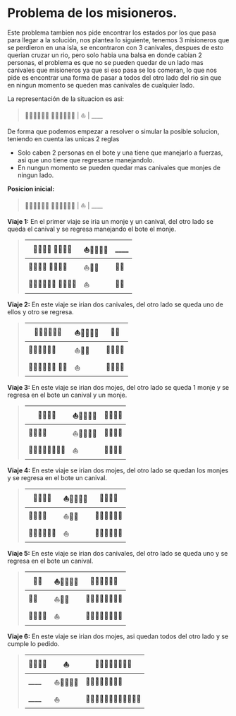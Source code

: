 # Problema de los misioneros.

Este problema tambien nos pide encontrar los estados por los que pasa para llegar a la solución, nos plantea lo siguiente, tenemos 3 misioneros que se perdieron en una isla, se encontraron con 3 canivales, despues de esto querian cruzar un rio, pero solo habia una balsa en donde cabian 2 personas, el problema es que no se pueden quedar de un lado mas canivales que misioneros ya que si eso pasa se los comeran, lo que nos pide es encontrar una forma de pasar a todos del otro lado del rio sin que en ningun momento se queden mas canivales de cualquier lado.

La representación de la situacion es asi:
>🧑‍🦳🧑‍🦳🧑‍🦳 👨🏿👨🏿👨🏿 | ⛵ | ____

De forma que podemos empezar a resolver o simular la posible solucion, teniendo en cuenta las unicas 2 reglas

- Solo caben 2 personas en el bote y una tiene que manejarlo a fuerzas, asi que uno tiene que regresarse manejandolo.
- En nungun momento se pueden quedar mas canivales que monjes de ningun lado.

**Posicion inicial:**
>🧑‍🦳🧑‍🦳🧑‍🦳 👨🏿👨🏿👨🏿 | ⛵ | ____

**Viaje 1:** En el primer viaje se iria un monje y un canival, del otro lado se queda el canival y se regresa manejando el bote el monje.
>🧑‍🦳🧑‍🦳 👨🏿👨🏿 | ⛵👨🏿🧑‍🦳 | ____
>|-----------|---------|-----|
>🧑‍🦳🧑‍🦳 👨🏿👨🏿 |  ⛵🧑‍🦳  | 👨🏿 |
>🧑‍🦳🧑‍🦳🧑‍🦳 👨🏿👨🏿 |  ⛵  | 👨🏿 |

**Viaje 2:** En este viaje se irian dos canivales, del otro lado se queda uno de ellos y otro se regresa.
>🧑‍🦳🧑‍🦳🧑‍🦳 |  ⛵👨🏿👨🏿  | 👨🏿 |
>|-----------|---------|-----|
>🧑‍🦳🧑‍🦳🧑‍🦳 |  ⛵👨🏿  | 👨🏿👨🏿 |
>🧑‍🦳🧑‍🦳🧑‍🦳 👨🏿 |  ⛵  | 👨🏿👨🏿 |

**Viaje 3:** En este viaje se irian dos mojes, del otro lado se queda 1 monje y se regresa en el bote un canival y un monje.
>🧑‍🦳👨🏿 |  ⛵🧑‍🦳🧑‍🦳  | 👨🏿👨🏿 |
>|-----|------------|-------|
>🧑‍🦳👨🏿 |  ⛵👨🏿🧑‍🦳  | 👨🏿🧑‍🦳 |
>🧑‍🦳👨🏿👨🏿🧑‍🦳 |  ⛵  | 👨🏿🧑‍🦳 |

**Viaje 4:** En este viaje se irian dos mojes, del otro lado se quedan los monjes y se regresa en el bote un canival.
>👨🏿👨🏿 |  ⛵🧑‍🦳🧑‍🦳  | 👨🏿🧑‍🦳 |
>|-----|------------|-------|
>👨🏿👨🏿 |  ⛵👨🏿  | 🧑‍🦳🧑‍🦳🧑‍🦳 |
>👨🏿👨🏿👨🏿 |  ⛵  | 🧑‍🦳🧑‍🦳🧑‍🦳 |

**Viaje 5:** En este viaje se irian dos canivales, del otro lado se queda uno y se regresa en el bote un canival.
>👨🏿 |  ⛵👨🏿👨🏿  | 🧑‍🦳🧑‍🦳🧑‍🦳 |
>|-----|------------|-------|
>👨🏿 |  ⛵👨🏿  | 🧑‍🦳🧑‍🦳🧑‍🦳👨🏿 |
>👨🏿👨🏿 |  ⛵  | 🧑‍🦳🧑‍🦳🧑‍🦳👨🏿 |

**Viaje 6:** En este viaje se irian dos mojes, asi quedan todos del otro lado y se cumple lo pedido.
>👨🏿👨🏿 |  ⛵  | 🧑‍🦳🧑‍🦳🧑‍🦳👨🏿 |
>|-----|------------|-------|
> ____ |  ⛵👨🏿👨🏿  | 🧑‍🦳🧑‍🦳🧑‍🦳👨🏿 |
> ____ |  ⛵  | 👨🏿👨🏿👨🏿🧑‍🦳🧑‍🦳🧑‍🦳 |



